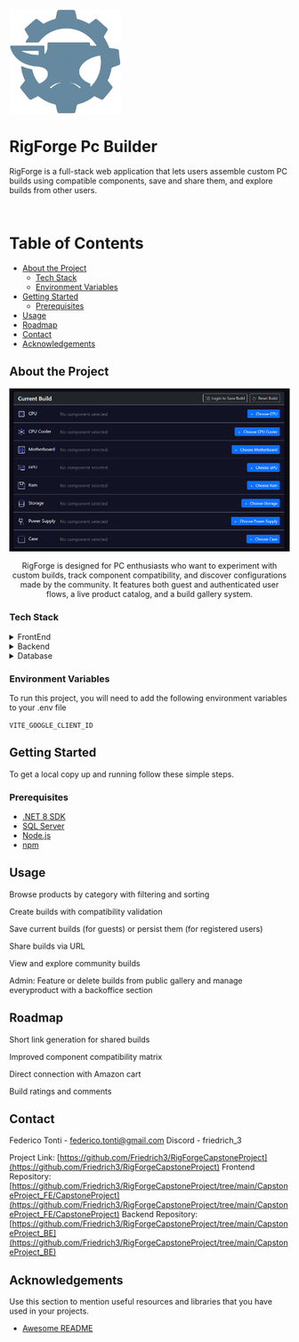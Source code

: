 
<div>

  <img src="./CapstoneProject_FE/CapstoneProject/src/assets/img/iconv3.png" alt="logo" width="200" height="auto" />
  <h1>RigForge Pc Builder</h1>
  
  <p>
    RigForge is a full-stack web application that lets users assemble custom PC builds using compatible components, save and share them, and explore builds from other users. 
  </p>

<br />

<!-- Table of Contents -->
# Table of Contents

- [About the Project](#about-the-project)
  * [Tech Stack](#tech-stack)
  * [Environment Variables](#environment-variables)
- [Getting Started](#getting-started)
  * [Prerequisites](#prerequisites)
- [Usage](#usage)
- [Roadmap](#roadmap)
- [Contact](#contact)
- [Acknowledgements](#acknowledgements)
  

<!-- About the Project -->
## About the Project

<div align="center"> 
  <img src="./CapstoneProject_FE/CapstoneProject/src/assets/img/screenshot.png" alt="screenshot" />
  <p>RigForge is designed for PC enthusiasts who want to experiment with custom builds, track component compatibility, and discover configurations made by the community. It features both guest and authenticated user flows, a live product catalog, and a build gallery system.
</p>
</div>


<!-- TechStack -->
### Tech Stack

<details>
  <summary>FrontEnd</summary>
  <ul>
    <li><a href="https://react.dev/">React</a></li>
    <li><a href="https://redux-toolkit.js.org/">Redux Toolkit</a></li>
    <li><a href="https://reactrouter.com/">React Router DOM</a></li>
    <li><a href="https://getbootstrap.com/">Bootstrap & React-Bootstrap</a></li>
  </ul>
</details>

<details>
  <summary>Backend</summary>
  <ul>
    <li><a href="https://dotnet.microsoft.com/it-it/apps/aspnet">ASP.NET Core 8 Web API</a></li>
    <li><a href="https://learn.microsoft.com/it-it/ef/core/">Entity Framework Core</a></li>
    <li><a href=https://learn.microsoft.com/it-it/aspnet/identity/overview/getting-started/introduction-to-aspnet-identity>ASP.NET Identity</a></li>
    <li><a href="https://developers.google.com/identity/protocols/oauth2?hl=it">Google OAuth 2.0</a></li>

  </ul>
</details>

<details>
<summary>Database</summary>
  <ul>
    <li><a href="https://www.microsoft.com/it-it/sql-server">SQL Server</a></li>
  </ul>
</details>

<!-- Env Variables -->
### Environment Variables

To run this project, you will need to add the following environment variables to your .env file

`VITE_GOOGLE_CLIENT_ID`

<!-- Getting Started -->
## Getting Started

To get a local copy up and running follow these simple steps.

<!-- Prerequisites -->
### Prerequisites

- [.NET 8 SDK](https://dotnet.microsoft.com/)
- [SQL Server](https://www.microsoft.com/en-us/sql-server/)
- [Node.js](https://nodejs.org/)
- [npm](https://www.npmjs.com/)




<!-- Usage -->
## Usage

Browse products by category with filtering and sorting

Create builds with compatibility validation

Save current builds (for guests) or persist them (for registered users)

Share builds via URL

View and explore community builds

Admin: Feature or delete builds from public gallery and manage everyproduct with a backoffice section

<!-- Roadmap -->
## Roadmap

Short link generation for shared builds

Improved component compatibility matrix

Direct connection with Amazon cart 

Build ratings and comments


<!-- Contact -->
## Contact

Federico Tonti  - federico.tonti@gmail.com
Discord - friedrich_3


Project Link: [https://github.com/Friedrich3/RigForgeCapstoneProject](https://github.com/Friedrich3/RigForgeCapstoneProject)
Frontend Repository: [https://github.com/Friedrich3/RigForgeCapstoneProject/tree/main/CapstoneProject_FE/CapstoneProject](https://github.com/Friedrich3/RigForgeCapstoneProject/tree/main/CapstoneProject_FE/CapstoneProject)
Backend Repository: [https://github.com/Friedrich3/RigForgeCapstoneProject/tree/main/CapstoneProject_BE](https://github.com/Friedrich3/RigForgeCapstoneProject/tree/main/CapstoneProject_BE)

<!-- Acknowledgments -->
## Acknowledgements

Use this section to mention useful resources and libraries that you have used in your projects.

 - [Awesome README](https://github.com/matiassingers/awesome-readme)

